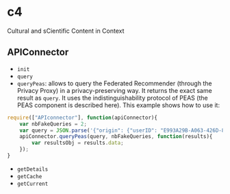 # c4
Cultural and sCientific Content in Context

## APIConnector

* ```init```
* ```query```
* ```queryPeas```: allows to query the Federated Recommender (through the Privacy Proxy) in a privacy-preserving way. It returns the exact same result as ```query```. It uses the indistinguishability protocol of PEAS (the PEAS component is described here). This example shows how to use it: 
```javascript
require(["APIconnector"], function(apiConnector){
	var nbFakeQueries = 2;
	var query = JSON.parse('{"origin": {"userID": "E993A29B-A063-426D-896E-131F85193EB7", "clientType": "EEXCESS - Google Chrome Extension", "clientVersion": "2beta", "module": "testing"}, "numResults": 3, "contextKeywords": [{"text": "graz","weight": 0.1}, {"text": "vienna","weight": 0.3}]');
	apiConnector.queryPeas(query, nbFakeQueries, function(results){
		var resultsObj = results.data; 
	});
}
```
* ```getDetails```
* ```getCache```
* ```getCurrent```
